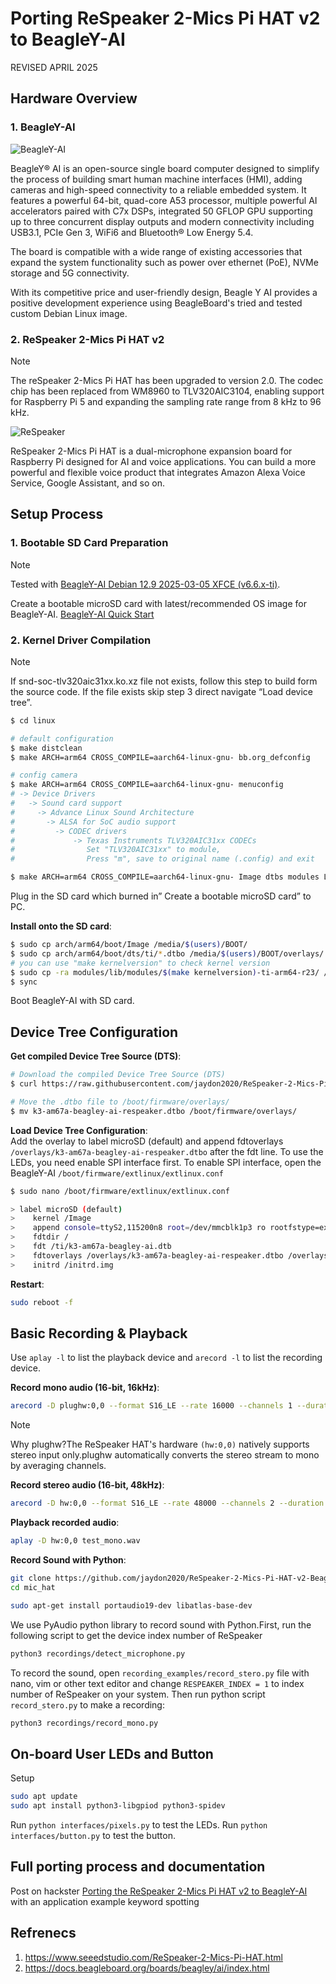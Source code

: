 # **Porting ReSpeaker 2-Mics Pi HAT v2 to BeagleY-AI**

REVISED APRIL 2025

## **Hardware Overview**  

### 1. **BeagleY-AI**  

![BeagleY-AI](https://docs.beagleboard.org/_images/beagley-ai.webp)

BeagleY® AI is an open-source single board computer designed to simplify the process of building smart human machine interfaces (HMI), adding cameras and high-speed connectivity to a reliable embedded system. It features a powerful 64-bit, quad-core A53 processor, multiple powerful AI accelerators paired with C7x DSPs, integrated 50 GFLOP GPU supporting up to three concurrent display outputs and modern connectivity including USB3.1, PCIe Gen 3, WiFi6 and Bluetooth® Low Energy 5.4.

The board is compatible with a wide range of existing accessories that expand the system functionality such as power over ethernet (PoE), NVMe storage and 5G connectivity.

With its competitive price and user-friendly design, Beagle Y AI provides a positive development experience using BeagleBoard's tried and tested custom Debian Linux image.

### 2. **ReSpeaker 2-Mics Pi HAT v2**

> [!NOTE]
> The reSpeaker 2-Mics Pi HAT has been upgraded to version 2.0. The codec chip has been replaced from WM8960 to TLV320AIC3104, enabling support for Raspberry Pi 5 and expanding the sampling rate range from 8 kHz to 96 kHz.

![ReSpeaker](https://media-cdn.seeedstudio.com/media/catalog/product/cache/bb49d3ec4ee05b6f018e93f896b8a25d/0/4/04_8_1.png)

ReSpeaker 2-Mics Pi HAT is a dual-microphone expansion board for Raspberry Pi designed for AI and voice applications. You can build a more powerful and flexible voice product that integrates Amazon Alexa Voice Service, Google Assistant, and so on.

## **Setup Process**

### **1. Bootable SD Card Preparation**

> [!NOTE]
> Tested with [BeagleY-AI Debian 12.9 2025-03-05 XFCE (v6.6.x-ti)](https://www.beagleboard.org/distros/beagley-ai-debian-12-9-2025-03-05-xfce-v6-6-x-ti).

Create a bootable microSD card with latest/recommended OS image for BeagleY-AI. [BeagleY-AI Quick Start](https://docs.beagleboard.org/boards/beagley/ai/02-quick-start.html)

### **2. Kernel Driver Compilation**

> [!NOTE]
> If snd-soc-tlv320aic31xx.ko.xz file not exists, follow this step to build form the source code. If the file exists skip step 3 direct navigate “Load device tree”.

```bash
$ cd linux

# default configuration
$ make distclean
$ make ARCH=arm64 CROSS_COMPILE=aarch64-linux-gnu- bb.org_defconfig

# config camera
$ make ARCH=arm64 CROSS_COMPILE=aarch64-linux-gnu- menuconfig
# -> Device Drivers
#   -> Sound card support
#     -> Advance Linux Sound Architecture
#       -> ALSA for SoC audio support
#         -> CODEC drivers
#             -> Texas Instruments TLV320AIC31xx CODECs
#                Set "TLV320AIC31xx" to module,
#                Press "m", save to original name (.config) and exit

$ make ARCH=arm64 CROSS_COMPILE=aarch64-linux-gnu- Image dtbs modules LOCALVERSION="-ti-arm64-r23" -j$(nproc)
```

Plug in the SD card which burned in” Create a bootable microSD card” to PC.

**Install onto the SD card**:

```bash
$ sudo cp arch/arm64/boot/Image /media/$(users)/BOOT/
$ sudo cp arch/arm64/boot/dts/ti/*.dtbo /media/$(users)/BOOT/overlays/
# you can use "make kernelversion" to check kernel version
$ sudo cp -ra modules/lib/modules/$(make kernelversion)-ti-arm64-r23/ /media/$(users)/rootfs/lib/modules/
$ sync
```

Boot BeagleY-AI with SD card.

## **Device Tree Configuration**  

**Get compiled Device Tree Source (DTS)**:

```bash
# Download the compiled Device Tree Source (DTS) 
$ curl https://raw.githubusercontent.com/jaydon2020/ReSpeaker-2-Mics-Pi-HAT-v2-BeagleY-AI/refs/heads/main/overlays/k3-am67a-beagley-ai-respeaker.dtbo -o k3-am67a-beagley-ai-respeaker.dtbo

# Move the .dtbo file to /boot/firmware/overlays/
$ mv k3-am67a-beagley-ai-respeaker.dtbo /boot/firmware/overlays/
```

**Load Device Tree Configuration**:  
Add the overlay to label microSD (default) and append fdtoverlays `/overlays/k3-am67a-beagley-ai-respeaker.dtbo` after the fdt line.
To use the LEDs, you need enable SPI interface first. To enable SPI interface, open the BeagleY-AI `/boot/firmware/extlinux/extlinux.conf`

```bash
$ sudo nano /boot/firmware/extlinux/extlinux.conf

> label microSD (default)
>    kernel /Image
>    append console=ttyS2,115200n8 root=/dev/mmcblk1p3 ro rootfstype=ext4 resume=/dev/mmcblk1p2 rootwait net.ifnames=0 quiet
>    fdtdir /
>    fdt /ti/k3-am67a-beagley-ai.dtb
>    fdtoverlays /overlays/k3-am67a-beagley-ai-respeaker.dtbo /overlays/k3-am67a-beagley-ai-spidev0.dtbo
>    initrd /initrd.img
```

**Restart**:

```bash
sudo reboot -f
```

## **Basic Recording & Playback**

Use `aplay -l` to list the playback device and `arecord -l` to list the recording device.

**Record mono audio (16-bit, 16kHz)**:

```bash
arecord -D plughw:0,0 --format S16_LE --rate 16000 --channels 1 --duration 5 test_mono.wav
```

> [!NOTE]
> Why plughw?The ReSpeaker HAT's hardware `(hw:0,0)` natively supports stereo input only.plughw automatically converts the stereo stream to mono by averaging channels.

**Record stereo audio (16-bit, 48kHz)**:

```bash
arecord -D hw:0,0 --format S16_LE --rate 48000 --channels 2 --duration 5 test_stereo.wav  
```

**Playback recorded audio**:

```bash
aplay -D hw:0,0 test_mono.wav
```

**Record Sound with Python**:

```bash
git clone https://github.com/jaydon2020/ReSpeaker-2-Mics-Pi-HAT-v2-BeagleY-AI.git 
cd mic_hat

sudo apt-get install portaudio19-dev libatlas-base-dev
```

We use PyAudio python library to record sound with Python.First, run the following script to get the device index number of ReSpeaker

```bash
python3 recordings/detect_microphone.py
```

To record the sound, open `recording_examples/record_stero.py` file with nano, vim or other text editor and change `RESPEAKER_INDEX = 1` to index number of ReSpeaker on your system. Then run python script `record_stero.py` to make a recording:

```bash
python3 recordings/record_mono.py
```

## **On-board User LEDs and Button**

Setup

```bash
sudo apt update
sudo apt install python3-libgpiod python3-spidev
```

Run `python interfaces/pixels.py` to test the LEDs.
Run `python interfaces/button.py` to test the button.

## **Full porting process and documentation**

Post on hackster [Porting the ReSpeaker 2-Mics Pi HAT v2 to BeagleY-AI](https://www.hackster.io/jaydon-msia/porting-the-respeaker-2-mics-pi-hat-v2-to-beagley-ai-6dd8f2) with an application example keyword spotting

## **Refrenecs**
1. https://www.seeedstudio.com/ReSpeaker-2-Mics-Pi-HAT.html
2. https://docs.beagleboard.org/boards/beagley/ai/index.html